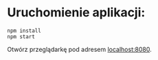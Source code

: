 # Uruchomienie aplikacji:
```shell
npm install
npm start
```

Otwórz przeglądarkę pod adresem [localhost:8080](http://localhost:8080).
